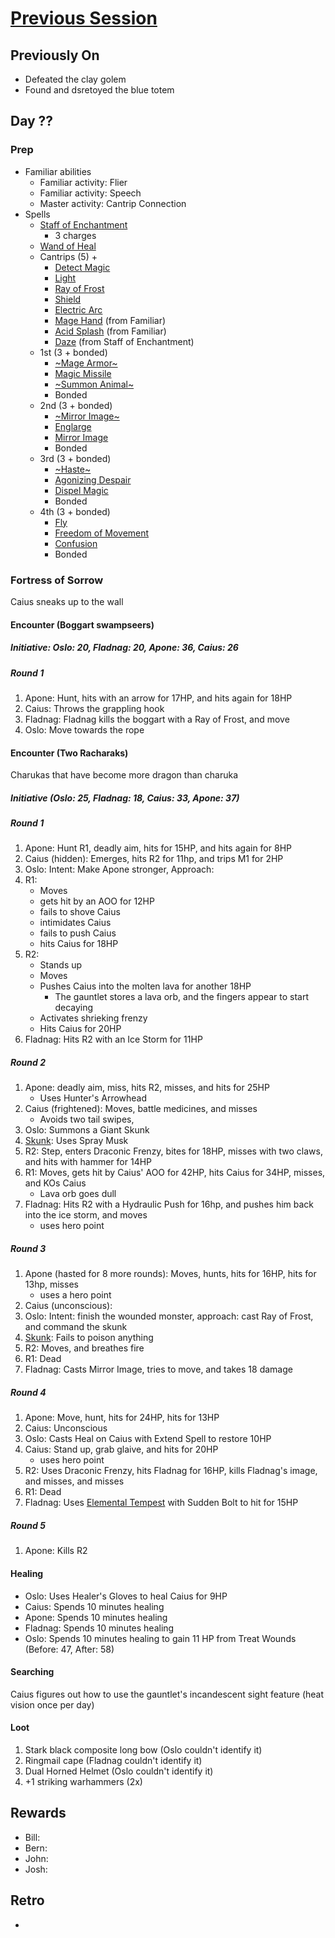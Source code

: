 # [Previous Session](./2021-04-14.md)

## Previously On

- Defeated the clay golem
- Found and dsretoyed the blue totem
    
## Day ??

### Prep

- Familiar abilities
  - Familiar activity: Flier
  - Familiar activity: Speech
  - Master activity: Cantrip Connection
- Spells
  - [Staff of Enchantment](https://pf2.easytool.es/index.php?id=2788)
    - 3 charges
  - [Wand of Heal](https://pf2.easytool.es/index.php?id=2803)
  - Cantrips (5) + 
    - [Detect Magic](https://pf2.d20pfsrd.com/spell/detect-magic/)
    - [Light](https://pf2.d20pfsrd.com/spell/light/)
    - [Ray of Frost](https://pf2.d20pfsrd.com/spell/ray-of-frost/)
    - [Shield](https://pf2.d20pfsrd.com/spell/shield/)
    - [Electric Arc](https://pf2.d20pfsrd.com/spell/electric-arc/)
    - [Mage Hand](https://pf2.d20pfsrd.com/spell/mage-hand/) (from Familiar)
    - [Acid Splash](https://pf2.d20pfsrd.com/spell/acid-splash/) (from Familiar)
    - [Daze](https://pf2.d20pfsrd.com/spell/daze/) (from Staff of Enchantment)
  - 1st (3 + bonded)
    - [~Mage Armor~](https://pf2.d20pfsrd.com/spell/mage-armor/)
    - [Magic Missile](https://pf2.d20pfsrd.com/spell/magic-missile/)
    - [~Summon Animal~](https://2e.aonprd.com/Spells.aspx?ID=316)
    - Bonded
  - 2nd (3 + bonded)
    - [~Mirror Image~](https://pf2.d20pfsrd.com/spell/mirror-image/)
    - [Englarge](https://pf2.d20pfsrd.com/spell/enlarge/)
    - [Mirror Image](https://pf2.d20pfsrd.com/spell/mirror-image/)
    - Bonded
  - 3rd (3 + bonded)
    - [~Haste~](https://pf2.d20pfsrd.com/spell/haste)
    - [Agonizing Despair](https://2e.aonprd.com/Spells.aspx?ID=665)
    - [Dispel Magic](https://2e.aonprd.com/Spells.aspx?ID=78)
    - Bonded
  - 4th (3 + bonded)
    - [Fly](https://pf2.d20pfsrd.com/spell/fly/)
    - [Freedom of Movement](https://pf2.d20pfsrd.com/spell/freedom-of-movement/)
    - [Confusion](https://pf2.d20pfsrd.com/spell/confusion/)
    - Bonded 

### Fortress of Sorrow

Caius sneaks up to the wall

#### Encounter (Boggart swampseers)

##### Initiative: Oslo: 20, Fladnag: 20, Apone: 36, Caius: 26

##### Round 1

1. Apone: Hunt, hits with an arrow for 17HP, and hits again for 18HP
1. Caius: Throws the grappling hook
1. Fladnag: Fladnag kills the boggart with a Ray of Frost, and move
1. Oslo: Move towards the rope

#### Encounter (Two Racharaks)

Charukas that have become more dragon than charuka

##### Initiative (Oslo: 25, Fladnag: 18, Caius: 33, Apone: 37)

##### Round 1

1. Apone: Hunt R1, deadly aim, hits for 15HP, and hits again for 8HP
1. Caius (hidden): Emerges, hits R2 for 11hp, and trips M1 for 2HP
1. Oslo: Intent: Make Apone stronger, Approach: 
1. R1: 
   - Moves
   - gets hit by an AOO for 12HP
   - fails to shove Caius
   - intimidates Caius
   - fails to push Caius
   - hits Caius for 18HP
3. R2: 
   - Stands up
   - Moves
   - Pushes Caius into the molten lava for another 18HP
      - The gauntlet stores a lava orb, and the fingers appear to start decaying
   - Activates shrieking frenzy
   - Hits Caius for 20HP
5. Fladnag: Hits R2 with an Ice Storm for 11HP

##### Round 2

1. Apone: deadly aim, miss, hits R2, misses, and hits for 25HP
   - Uses Hunter's Arrowhead 
1. Caius (frightened): Moves, battle medicines, and misses
   - Avoids two tail swipes, 
1. Oslo: Summons a Giant Skunk
1. [Skunk](https://2e.aonprd.com/Monsters.aspx?ID=1310): Uses Spray Musk
1. R2: Step, enters Draconic Frenzy, bites for 18HP, misses with two claws, and hits with hammer for 14HP
1. R1: Moves, gets hit by Caius' AOO for 42HP, hits Caius for 34HP, misses, and KOs Caius
   - Lava orb goes dull
1. Fladnag: Hits R2 with a Hydraulic Push for 16hp, and pushes him back into the ice storm, and moves
   - uses hero point

##### Round 3

1. Apone (hasted for 8 more rounds): Moves, hunts, hits for 16HP, hits for 13hp, misses
   - uses a hero point
1. Caius (unconscious): 
1. Oslo: Intent: finish the wounded monster, approach: cast Ray of Frost, and command the skunk
1. [Skunk](https://2e.aonprd.com/Monsters.aspx?ID=1310): Fails to poison anything
1. R2: Moves, and breathes fire
1. R1: Dead
1. Fladnag: Casts Mirror Image, tries to move, and takes 18 damage

##### Round 4

1. Apone: Move, hunt, hits for 24HP, hits for 13HP
1. Caius: Unconscious
1. Oslo: Casts Heal on Caius with Extend Spell to restore 10HP
1. Caius: Stand up, grab glaive, and hits for 20HP
   - uses hero point
1. R2: Uses Draconic Frenzy, hits Fladnag for 16HP, kills Fladnag's image, and misses, and misses
1. R1: Dead
1. Fladnag: Uses [Elemental Tempest](https://2e.aonprd.com/Spells.aspx?ID=527) with Sudden Bolt to hit for 15HP

##### Round 5

1. Apone: Kills R2

#### Healing

- Oslo: Uses Healer's Gloves to heal Caius for 9HP
- Caius: Spends 10 minutes healing
- Apone: Spends 10 minutes healing
- Fladnag: Spends 10 minutes healing
- Oslo: Spends 10 minutes healing to gain 11 HP from Treat Wounds (Before: 47, After: 58)

#### Searching

Caius figures out how to use the gauntlet's incandescent sight feature (heat vision once per day)

#### Loot

1. Stark black composite long bow (Oslo couldn't identify it)
2. Ringmail cape (Fladnag couldn't identify it)
3. Dual Horned Helmet (Oslo couldn't identify it)
4. +1 striking warhammers (2x)

## Rewards

- Bill: 
- Bern: 
- John: 
- Josh: 
  
## Retro

- 
